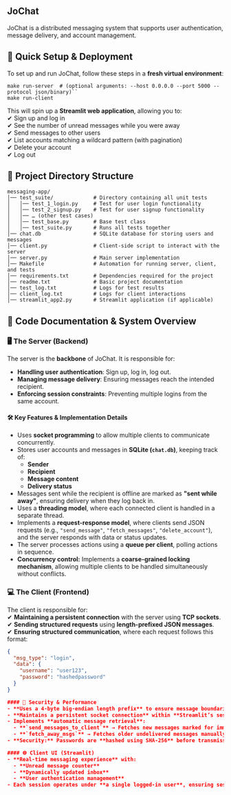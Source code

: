 ## JoChat  
JoChat is a distributed messaging system that supports user authentication, message delivery, and account management.

## 🚀 Quick Setup & Deployment  
To set up and run JoChat, follow these steps in a **fresh virtual environment**:

```pip install -r requirements.txt
make run-server  # (optional arguments: --host 0.0.0.0 --port 5000 --protocol json/binary)``
make run-client
```

This will spin up a **Streamlit web application**, allowing you to:  
✔ Sign up and log in  
✔ See the number of unread messages while you were away  
✔ Send messages to other users  
✔ List accounts matching a wildcard pattern (with pagination)  
✔ Delete your account  
✔ Log out  

## 📂 Project Directory Structure 
``` 
messaging-app/
│── test_suite/             # Directory containing all unit tests
│   │── test_1_login.py     # Test for user login functionality
│   │── test_2_signup.py    # Test for user signup functionality
│   │── … (other test cases)
│   │── test_base.py        # Base test class
│   │── test_suite.py       # Runs all tests together
│── chat.db                 # SQLite database for storing users and messages
│── client.py               # Client-side script to interact with the server
│── server.py               # Main server implementation
│── Makefile                # Automation for running server, client, and tests
│── requirements.txt        # Dependencies required for the project
│── readme.txt              # Basic project documentation
│── test_log.txt            # Logs for test results
│── client_log.txt          # Logs for client interactions
│── streamlit_app2.py       # Streamlit application (if applicable)
```

## 📖 Code Documentation & System Overview  

### 🖥️ The Server (Backend)
The server is the **backbone** of JoChat. It is responsible for:  
- **Handling user authentication**: Sign up, log in, log out.  
- **Managing message delivery**: Ensuring messages reach the intended recipient.  
- **Enforcing session constraints**: Preventing multiple logins from the same account.  

#### 🛠️ Key Features & Implementation Details
- Uses **socket programming** to allow multiple clients to communicate concurrently.  
- Stores user accounts and messages in **SQLite (`chat.db`)**, keeping track of:
  - **Sender**
  - **Recipient**
  - **Message content**
  - **Delivery status**
- Messages sent while the recipient is offline are marked as **"sent while away"**, ensuring delivery when they log back in.
- Uses a **threading model**, where each connected client is handled in a separate thread.
- Implements a **request-response model**, where clients send JSON requests (e.g., `"send_message"`, `"fetch_messages"`, `"delete_account"`), and the server responds with data or status updates.
- The server processes actions using a **queue per client**, polling actions in sequence.
- **Concurrency control:** Implements a **coarse-grained locking mechanism**, allowing multiple clients to be handled simultaneously without conflicts.

### 💻 The Client (Frontend)
The client is responsible for:  
✔ **Maintaining a persistent connection** with the server using **TCP sockets**.  
✔ **Sending structured requests** using **length-prefixed JSON messages**.  
✔ **Ensuring structured communication**, where each request follows this format:  

```json
{
  "msg_type": "login",
  "data": {
    "username": "user123",
    "password": "hashedpassword"
  }
}

#### 🔑 Security & Performance
- **Uses a 4-byte big-endian length prefix** to ensure message boundaries are correctly interpreted.  
- **Maintains a persistent socket connection** within **Streamlit’s session state**, reducing reconnections and improving performance.  
- Implements **automatic message retrieval**:
  - **`send_messages_to_client`** → Fetches new messages marked for immediate delivery.  
  - **`fetch_away_msgs`** → Fetches older undelivered messages manually.  
- **Security:** Passwords are **hashed using SHA-256** before transmission.  

#### 🌐 Client UI (Streamlit)
- **Real-time messaging experience** with:
  - **Unread message counter**
  - **Dynamically updated inbox**
  - **User authentication management**
- Each session operates under **a single logged-in user**, ensuring session integrity.